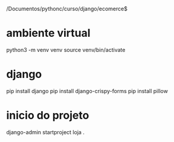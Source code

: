 /Documentos/pythonc/curso/django/ecomerce$ 

# ambiente virtual

python3 -m venv venv
source venv/bin/activate

# django

pip install django
pip install django-crispy-forms
pip install pillow

# inicio do projeto

django-admin startproject loja .
